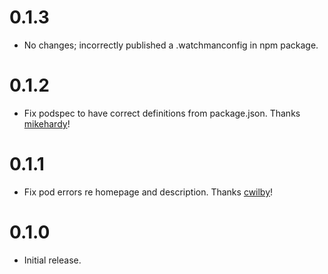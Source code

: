 # 0.1.3

- No changes; incorrectly published a .watchmanconfig in npm package.

# 0.1.2

- Fix podspec to have correct definitions from package.json. Thanks
  [mikehardy](https://github.com/mikehardy)!

# 0.1.1

- Fix pod errors re homepage and description. Thanks
  [cwilby](https://github.com/cwilby)!


# 0.1.0

- Initial release.
